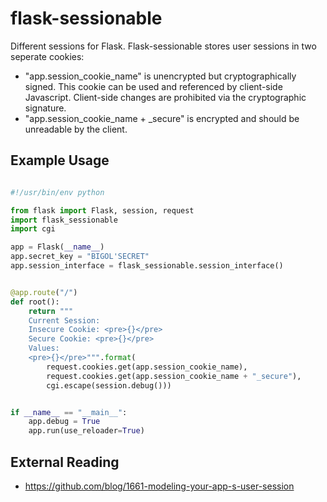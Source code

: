 flask-sessionable
=================

Different sessions for Flask. Flask-sessionable stores user sessions in two seperate cookies:
* "app.session_cookie_name" is unencrypted but cryptographically signed. This cookie can be used and referenced by client-side Javascript. Client-side changes are prohibited via the cryptographic signature.
* "app.session_cookie_name + _secure" is encrypted and should be unreadable by the client.

## Example Usage

```python

#!/usr/bin/env python

from flask import Flask, session, request
import flask_sessionable
import cgi

app = Flask(__name__)
app.secret_key = "BIGOL'SECRET"
app.session_interface = flask_sessionable.session_interface()


@app.route("/")
def root():
	return """
	Current Session:
	Insecure Cookie: <pre>{}</pre>
	Secure Cookie: <pre>{}</pre>
	Values:
	<pre>{}</pre>""".format(
		request.cookies.get(app.session_cookie_name),
		request.cookies.get(app.session_cookie_name + "_secure"),
		cgi.escape(session.debug()))


if __name__ == "__main__":
	app.debug = True
	app.run(use_reloader=True)

```

## External Reading
* https://github.com/blog/1661-modeling-your-app-s-user-session
